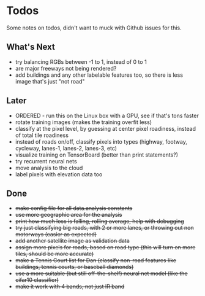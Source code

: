 # Todos
Some notes on todos, didn't want to muck with Github issues for this.

## What's Next
* try balancing RGBs between -1 to 1, instead of 0 to 1
* are major freeways not being rendered?
* add buildings and any other labelable features too, so there is less image that's just "not road"

## Later
* ORDERED - run this on the Linux box with a GPU, see if that's tons faster
* rotate training images (makes the training overfit less)
* classify at the pixel level, by guessing at center pixel roadiness, instead of total tile roadiness
* instead of roads on/off, classify pixels into types (highway, footway, cycleway, lanes-1, lanes-2, lanes-3, etc)
* visualize training on TensorBoard (better than print statements?)
* try recurrent neural nets
* move analysis to the cloud
* label pixels with elevation data too 

## Done
* ~~make config file for all data.analysis constants~~
* ~~use more geographic area for the analysis~~
* ~~print how much loss is falling, rolling average, help with debugging~~
* ~~try just classifying big roads, with 2 or more lanes, or throwing out non motorways (easier as expected)~~
* ~~add another satellite image as validation data~~
* ~~assign more pixels for roads, based on road type (this will turn on more tiles, should be more accurate)~~
* ~~make a Tennis Court list for Dan (classify non-road features like buildings, tennis courts, or baseball diamonds)~~
* ~~use a more suitable (but still off-the-shelf) neural net model (like the cifar10 classifier)~~
* ~~make it work with 4 bands, not just IR band~~
